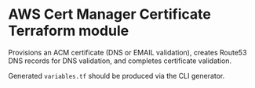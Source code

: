 # AWS Cert Manager Certificate Terraform module

Provisions an ACM certificate (DNS or EMAIL validation), creates Route53 DNS
records for DNS validation, and completes certificate validation.

Generated `variables.tf` should be produced via the CLI generator.


